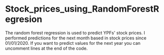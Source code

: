 # Stock_prices_using_RandomForestRegresion

The random forest regression is used to predict YPFs' stock prices. I performed predictions for the next month based in stock prices since 01/01/2020. If you want to predict values for the next year you can uncomment lines at the end of the code.
